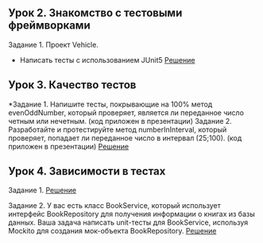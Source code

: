 ## Урок 2. Знакомство с тестовыми фреймворками
Задание 1. Проект Vehicle. 
* Написать тесты с использованием JUnit5
[Решение](https://github.com/LightlanaDr/Unittests/tree/e96bae6ad439f604fd0f434a49f36bf0e63b7418/src/test/java/sem2/home_work)

## Урок 3. Качество тестов
*Задание 1.
Напишите тесты, покрывающие на 100% метод evenOddNumber, который проверяет, является ли переданное число четным или нечетным. (код приложен в презентации)
Задание 2.
Разработайте и протестируйте метод numberInInterval, который проверяет, попадает ли переданное число в интервал (25;100). (код приложен в презентации)
[Решение](https://github.com/LightlanaDr/Unittests/tree/83c6c8f5e86a1d1b6b5c259a57f535bd5ec4489a/src/test/java/sem3/homework)


## Урок 4. Зависимости в тестах
Задание 1.
[Решение](https://github.com/LightlanaDr/Unittests/tree/eb89d248a058991db61df02255cced61a994c904/src/main/java/sem4/homework)

Задание 2.
У вас есть класс BookService, который использует интерфейс BookRepository для получения информации о книгах из базы данных. 
Ваша задача написать unit-тесты для BookService, используя Mockito для создания мок-объекта BookRepository.
[Решение](https://github.com/LightlanaDr/Unittests/tree/eb89d248a058991db61df02255cced61a994c904/src/test/java/sem4/homework)
